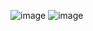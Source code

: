 ![image](https://github.com/shrinath56/React-Projects/assets/46258187/6f4b9812-ae63-45fb-afc7-9a031f7ccddf)
![image](https://github.com/shrinath56/React-Projects/assets/46258187/e1f088f4-c680-4a9e-886d-5758f171675d)
